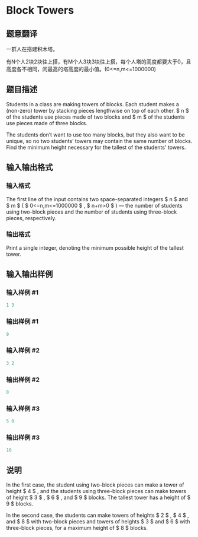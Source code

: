 # Block Towers

## 题意翻译

一群人在搭建积木塔。

有N个人2块2块往上搭，有M个人3块3块往上搭，每个人塔的高度都要大于0，且高度各不相同，问最高的塔高度的最小值。(0<=n,m<=1000000)

## 题目描述

Students in a class are making towers of blocks. Each student makes a (non-zero) tower by stacking pieces lengthwise on top of each other. $ n $ of the students use pieces made of two blocks and $ m $ of the students use pieces made of three blocks.

The students don’t want to use too many blocks, but they also want to be unique, so no two students’ towers may contain the same number of blocks. Find the minimum height necessary for the tallest of the students' towers.

## 输入输出格式

### 输入格式

The first line of the input contains two space-separated integers $ n $ and $ m $ ( $ 0<=n,m<=1000000 $ , $ n+m&gt;0 $ ) — the number of students using two-block pieces and the number of students using three-block pieces, respectively.

### 输出格式

Print a single integer, denoting the minimum possible height of the tallest tower.

## 输入输出样例

### 输入样例 #1

```cpp
1 3

```
### 输出样例 #1

```cpp
9

```
### 输入样例 #2

```cpp
3 2

```
### 输出样例 #2

```cpp
8

```
### 输入样例 #3

```cpp
5 0

```
### 输出样例 #3

```cpp
10

```
## 说明

In the first case, the student using two-block pieces can make a tower of height $ 4 $ , and the students using three-block pieces can make towers of height $ 3 $ , $ 6 $ , and $ 9 $ blocks. The tallest tower has a height of $ 9 $ blocks.

In the second case, the students can make towers of heights $ 2 $ , $ 4 $ , and $ 8 $ with two-block pieces and towers of heights $ 3 $ and $ 6 $ with three-block pieces, for a maximum height of $ 8 $ blocks.

